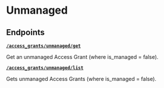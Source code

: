 # Unmanaged

## Endpoints


[**`/access_grants/unmanaged/get`**](./get.md)

Get an unmanaged Access Grant (where is_managed = false).


[**`/access_grants/unmanaged/list`**](./list.md)

Gets unmanaged Access Grants (where is_managed = false).


